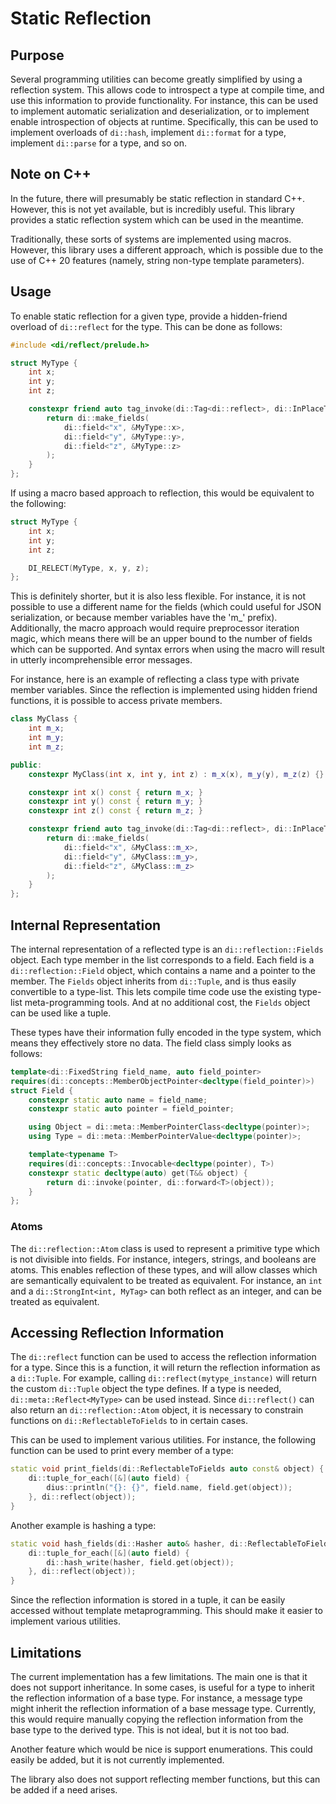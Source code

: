 # Static Reflection

## Purpose

Several programming utilities can become greatly simplified by using a reflection system. This allows code to introspect
a type at compile time, and use this information to provide functionality. For instance, this can be used to implement
automatic serialization and deserialization, or to implement enable introspection of objects at runtime. Specifically,
this can be used to implement overloads of `di::hash`, implement `di::format` for a type, implement `di::parse` for a
type, and so on.

## Note on C++

In the future, there will presumably be static reflection in standard C++. However, this is not yet available, but is
incredibly useful. This library provides a static reflection system which can be used in the meantime.

Traditionally, these sorts of systems are implemented using macros. However, this library uses a different approach,
which is possible due to the use of C++ 20 features (namely, string non-type template parameters).

## Usage

To enable static reflection for a given type, provide a hidden-friend overload of `di::reflect` for the type. This can
be done as follows:

```cpp
#include <di/reflect/prelude.h>

struct MyType {
    int x;
    int y;
    int z;

    constexpr friend auto tag_invoke(di::Tag<di::reflect>, di::InPlaceType<MyType>) {
        return di::make_fields(
            di::field<"x", &MyType::x>,
            di::field<"y", &MyType::y>,
            di::field<"z", &MyType::z>
        );
    }
};
```

If using a macro based approach to reflection, this would be equivalent to the following:

```cpp
struct MyType {
    int x;
    int y;
    int z;

    DI_RELECT(MyType, x, y, z);
};
```

This is definitely shorter, but it is also less flexible. For instance, it is not possible to use a different name for
the fields (which could useful for JSON serialization, or because member variables have the 'm\_' prefix). Additionally,
the macro approach would require preprocessor iteration magic, which means there will be an upper bound to the number of
fields which can be supported. And syntax errors when using the macro will result in utterly incomprehensible error
messages.

For instance, here is an example of reflecting a class type with private member variables. Since the reflection is
implemented using hidden friend functions, it is possible to access private members.

```cpp
class MyClass {
    int m_x;
    int m_y;
    int m_z;

public:
    constexpr MyClass(int x, int y, int z) : m_x(x), m_y(y), m_z(z) {}

    constexpr int x() const { return m_x; }
    constexpr int y() const { return m_y; }
    constexpr int z() const { return m_z; }

    constexpr friend auto tag_invoke(di::Tag<di::reflect>, di::InPlaceType<MyClass>) {
        return di::make_fields(
            di::field<"x", &MyClass::m_x>,
            di::field<"y", &MyClass::m_y>,
            di::field<"z", &MyClass::m_z>
        );
    }
};
```

## Internal Representation

The internal representation of a reflected type is an `di::reflection::Fields` object. Each type member in the list
corresponds to a field. Each field is a `di::reflection::Field` object, which contains a name and a pointer to the
member. The `Fields` object inherits from `di::Tuple`, and is thus easily convertible to a type-list. This lets compile
time code use the existing type-list meta-programming tools. And at no additional cost, the `Fields` object can be used
like a tuple.

These types have their information fully encoded in the type system, which means they effectively store no data. The
field class simply looks as follows:

```cpp
template<di::FixedString field_name, auto field_pointer>
requires(di::concepts::MemberObjectPointer<decltype(field_pointer)>)
struct Field {
    constexpr static auto name = field_name;
    constexpr static auto pointer = field_pointer;

    using Object = di::meta::MemberPointerClass<decltype(pointer)>;
    using Type = di::meta::MemberPointerValue<decltype(pointer)>;

    template<typename T>
    requires(di::concepts::Invocable<decltype(pointer), T>)
    constexpr static decltype(auto) get(T&& object) {
        return di::invoke(pointer, di::forward<T>(object));
    }
};
```

### Atoms

The `di::reflection::Atom` class is used to represent a primitive type which is not divisible into fields. For instance,
integers, strings, and booleans are atoms. This enables reflection of these types, and will allow classes which are
semantically equivalent to be treated as equivalent. For instance, an `int` and a `di::StrongInt<int, MyTag>` can both
reflect as an integer, and can be treated as equivalent.

## Accessing Reflection Information

The `di::reflect` function can be used to access the reflection information for a type. Since this is a function, it
will return the reflection information as a `di::Tuple`. For example, calling `di::reflect(mytype_instance)` will return
the custom `di::Tuple` object the type defines. If a type is needed, `di::meta::Reflect<MyType>` can be used instead.
Since `di::reflect()` can also return an `di::reflection::Atom` object, it is necessary to constrain functions on
`di::ReflectableToFields` to in certain cases.

This can be used to implement various utilities. For instance, the following function can be used to print every member
of a type:

```cpp
static void print_fields(di::ReflectableToFields auto const& object) {
    di::tuple_for_each([&](auto field) {
        dius::println("{}: {}", field.name, field.get(object));
    }, di::reflect(object));
}
```

Another example is hashing a type:

```cpp
static void hash_fields(di::Hasher auto& hasher, di::ReflectableToFields auto const& object) {
    di::tuple_for_each([&](auto field) {
        di::hash_write(hasher, field.get(object));
    }, di::reflect(object));
}
```

Since the reflection information is stored in a tuple, it can be easily accessed without template metaprogramming. This
should make it easier to implement various utilities.

## Limitations

The current implementation has a few limitations. The main one is that it does not support inheritance. In some cases,
is useful for a type to inherit the reflection information of a base type. For instance, a message type might inherit
the reflection information of a base message type. Currently, this would require manually copying the reflection
information from the base type to the derived type. This is not ideal, but it is not too bad.

Another feature which would be nice is support enumerations. This could easily be added, but it is not currently
implemented.

The library also does not support reflecting member functions, but this can be added if a need arises.
